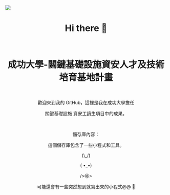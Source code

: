 
<p align="left"> <img src="https://komarev.com/ghpvc/?username=CIIS-repo&color=grey&style=flat" /> </p>
<h1 align="center">Hi there 👋</h1>
  
<br/>

<h1 align="center"> 成功大學-關鍵基礎設施資安人才及技術培育基地計畫 </h1>
<br/>
<p align="center">歡迎來到我的 GitHub，這裡是我在成功大學擔任</p>
<p align="center">關鍵基礎設施 資安工讀生項目中的成果。</p>

<br/>


<p align="center">儲存庫內容：</p>
<p align="center"> 這個儲存庫包含了一些小程式和工具。</p>
<p align="center">(\_/)</p>
<p align="center">( •_•)</p>
<p align="center">/>㊙></p>
<p align="center">可能還會有一些突然想到就寫出來的小程式@@ 🫡</p>

